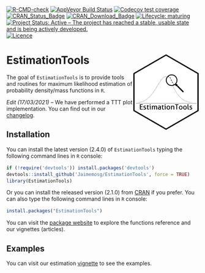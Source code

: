 
<!-- README.md is generated from README.Rmd. Please edit that file -->
<!-- badges: start -->

[![R-CMD-check](https://github.com/Jaimemosg/EstimationTools/workflows/R-CMD-check/badge.svg)](https://github.com/Jaimemosg/EstimationTools/actions)
[![AppVeyor Build
Status](https://ci.appveyor.com/api/projects/status/github/Jaimemosg/EstimationTools?branch=master&svg=true)](https://ci.appveyor.com/project/Jaimemosg/EstimationTools)
[![Codecov test
coverage](https://codecov.io/gh/Jaimemosg/EstimationTools/branch/master/graph/badge.svg)](https://codecov.io/gh/Jaimemosg/EstimationTools?branch=master)
[![CRAN\_Status\_Badge](http://www.r-pkg.org/badges/version-ago/EstimationTools)](https://cran.r-project.org/package=EstimationTools)
[![CRAN\_Download\_Badge](http://cranlogs.r-pkg.org/badges/EstimationTools)](https://cran.r-project.org/package=EstimationTools)
[![Lifecycle:
maturing](https://img.shields.io/badge/lifecycle-maturing-blue.svg)](https://lifecycle.r-lib.org/articles/stages.html#maturing)
[![Project Status: Active – The project has reached a stable, usable
state and is being actively
developed.](https://www.repostatus.org/badges/latest/active.svg)](https://www.repostatus.org/#active)
[![Licence](https://img.shields.io/badge/licence-GPL--3-blue.svg)](https://www.gnu.org/licenses/gpl-3.0.en.html)

<!-- [![Travis build status](https://travis-ci.org/Jaimemosg/EstimationTools.svg?branch=master)](https://travis-ci.org/Jaimemosg/EstimationTools) -->
<!-- [![Dependencies](https://tinyverse.netlify.com/badge/EstimationTools)](https://cran.r-project.org/package=EstimationTools) -->
<!-- badges: end -->

# EstimationTools <img src="man/figure/ETLogo.png" align="right" height="200" align="right"/>

The goal of `EstimationTools` is to provide tools and routines for
maximum likelihood estimation of probability density/mass functions in
`R`.

*Edit (17/03/2021)* – We have performed a TTT plot implementation. You
can find out in our
[changelog](https://jaimemosg.github.io/EstimationTools/news/index.html).

<!-- _Edit (27/07/2020)_ -- We have implemented new tools and we have performed some deep modifications in our `summary` method for `maxlogL` objects. You can find out in our [changelog](https://jaimemosg.github.io/EstimationTools/news/index.html). -->

## Installation

You can install the latest version (2.4.0) of `EstimationTools` typing
the following command lines in `R` console:

``` r
if (!require('devtools')) install.packages('devtools')
devtools::install_github('Jaimemosg/EstimationTools', force = TRUE)
library(EstimationTools)
```

<!-- 2.3.0 -->

Or you can install the released version (2.1.0) from
[CRAN](https://cran.r-project.org/package=EstimationTools) if you
prefer. You can also type the following command lines in `R` console:

``` r
install.packages("EstimationTools")
```

You can visit the [package
website](https://Jaimemosg.github.io/EstimationTools/) to explore the
functions reference and our vignettes (articles).

## Examples

You can visit our estimation
[vignette](https://jaimemosg.github.io/EstimationTools/articles/Examples.html)
to see the examples.
